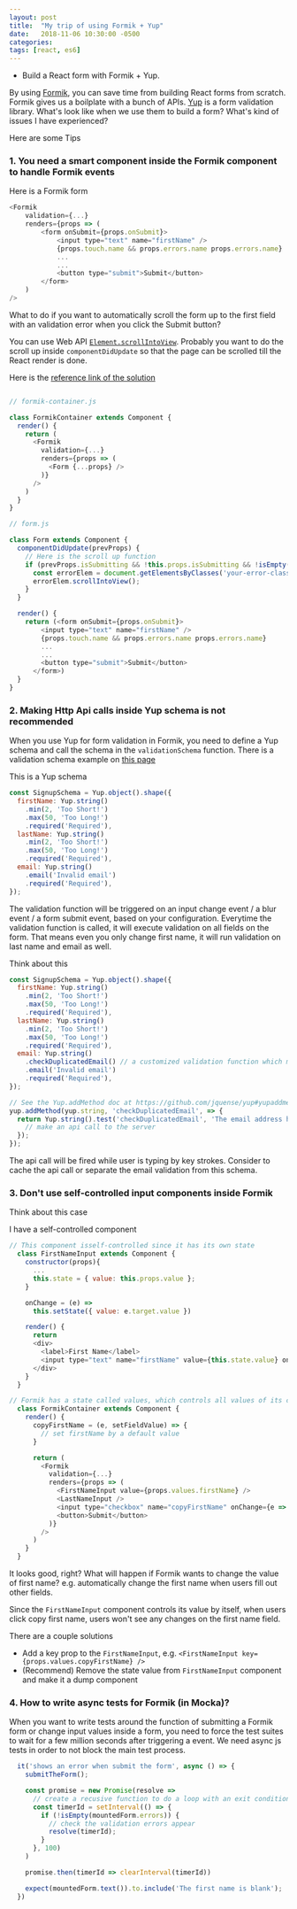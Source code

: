 ```yaml
---
layout: post
title:  "My trip of using Formik + Yup"
date:   2018-11-06 10:30:00 -0500
categories:
tags: [react, es6]
---
```


* Build a React form with Formik + Yup.

By using [Formik](https://github.com/jaredpalmer/formik), you can save time from building React forms from scratch. Formik gives us a boilplate with a bunch of APIs. [Yup](https://github.com/jquense/yup) is a form validation library. What's look like when we use them to build a form? What's kind of issues I have experienced?


Here are some Tips
### 1. You need a smart component inside the Formik component to handle Formik events

Here is a Formik form

```javascript
<Formik
    validation={...}
    renders={props => (
        <form onSubmit={props.onSubmit}>
            <input type="text" name="firstName" />
            {props.touch.name && props.errors.name props.errors.name}
            ...
            ...
            <button type="submit">Submit</button>
        </form>
    )
/>
```

What to do if you want to automatically scroll the form up to the first field with an validation error when you click the Submit button?

You can use Web API [`Element.scrollIntoView`](https://developer.mozilla.org/en-US/docs/Web/API/Element/scrollIntoView). Probably you want to do the scroll up inside `componentDidUpdate` so that the page can be scrolled till the React render is done.

Here is the [reference link of the solution](https://github.com/jaredpalmer/formik/issues/146)

```javascript

// formik-container.js

class FormikContainer extends Component {
  render() {
    return (
      <Formik
        validation={...}
        renders={props => (
          <Form {...props} />
        )}
      />
    )
  }
}

// form.js

class Form extends Component {
  componentDidUpdate(prevProps) {
    // Here is the scroll up function
    if (prevProps.isSubmitting && !this.props.isSubmitting && !isEmpty(this.errors)) {
      const errorElem = document.getElementsByClasses('your-error-class')[0];
      errorElem.scrollIntoView();
    }
  }

  render() {
    return (<form onSubmit={props.onSubmit}>
        <input type="text" name="firstName" />
        {props.touch.name && props.errors.name props.errors.name}
        ...
        ...
        <button type="submit">Submit</button>
      </form>)
  }
}

```

### 2. Making Http Api calls inside Yup schema is not recommended

When you use Yup for form validation in Formik, you need to define a Yup schema and call the schema in the `validationSchema` function. There is a validation schema example on [this page](https://jaredpalmer.com/formik/docs/guides/validation)

This is a Yup schema

```javascript
const SignupSchema = Yup.object().shape({
  firstName: Yup.string()
    .min(2, 'Too Short!')
    .max(50, 'Too Long!')
    .required('Required'),
  lastName: Yup.string()
    .min(2, 'Too Short!')
    .max(50, 'Too Long!')
    .required('Required'),
  email: Yup.string()
    .email('Invalid email')
    .required('Required'),
});
```

The validation function will be triggered on an input change event / a blur event / a form submit event, based on your configuration. Everytime the validation function is called, it will execute validation on all fields on the form. That means even you only change first name, it will run validation on last name and email as well.

Think about this

```javascript
const SignupSchema = Yup.object().shape({
  firstName: Yup.string()
    .min(2, 'Too Short!')
    .max(50, 'Too Long!')
    .required('Required'),
  lastName: Yup.string()
    .min(2, 'Too Short!')
    .max(50, 'Too Long!')
    .required('Required'),
  email: Yup.string()
    .checkDuplicatedEmail() // a customized validation function which makes api call from it
    .email('Invalid email')
    .required('Required'),
});

// See the Yup.addMethod doc at https://github.com/jquense/yup#yupaddmethodschematype-schema-name-string-method--schema-void
yup.addMethod(yup.string, 'checkDuplicatedEmail', => {
  return Yup.string().test('checkDuplicatedEmail', 'The email address has been taken', email => {
    // make an api call to the server
  });
});
```

The api call will be fired while user is typing by key strokes. Consider to cache the api call or separate the email validation from this schema.

### 3. Don't use self-controlled input components inside Formik

Think about this case

I have a self-controlled component

```js
// This component isself-controlled since it has its own state
  class FirstNameInput extends Component {
    constructor(props){
      ...
      this.state = { value: this.props.value };
    }

    onChange = (e) =>
      this.setState({ value: e.target.value })

    render() {
      return
      <div>
        <label>First Name</label>
        <input type="text" name="firstName" value={this.state.value} onChange={this.onChange} />
      </div>
    }
  }

// Formik has a state called values, which controls all values of its children inputs
  class FormikContainer extends Component {
    render() {
      copyFirstName = (e, setFieldValue) => {
        // set firstName by a default value
      }

      return (
        <Formik
          validation={...}
          renders={props => (
            <FirstNameInput value={props.values.firstName} />
            <LastNameInput />
            <input type="checkbox" name="copyFirstName" onChange={e => { this.copyFirstName(e, props.setFieldValue) }}>Use the same first name above</input>
            <button>Submit</button>
          )}
        />
      )
    }
  }
```

It looks good, right? What will happen if Formik wants to change the value of first name? e.g. automatically change the first name when users fill out other fields.

Since the `FirstNameInput` component controls its value by itself, when users click copy first name, users won't see any changes on the first name field.

There are a couple solutions

* Add a key prop to the `FirstNameInput`, e.g. `<FirstNameInput key={props.values.copyFirstName} />`
* (Recommend) Remove the state value from `FirstNameInput` component and make it a dump component

### 4. How to write async tests for Formik (in Mocka)?

When you want to write tests around the function of submitting a Formik form or change input values inside a form, you need to force the test suites to wait for a few million seconds after triggering a event. We need async js tests in order to not block the main test process.

```js
  it('shows an error when submit the form', async () => {
    submitTheForm();

    const promise = new Promise(resolve =>
      // create a recusive function to do a loop with an exit condition
      const timerId = setInterval(() => {
        if (!isEmpty(mountedForm.errors)) {
          // check the validation errors appear
          resolve(timerId);
        }
      }, 100)
    )

    promise.then(timerId => clearInterval(timerId))

    expect(mountedForm.text()).to.include('The first name is blank');
  })
```